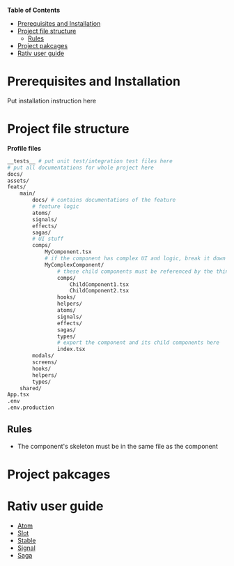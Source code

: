 **Table of Contents**

- [Prerequisites and Installation](#prerequisites-and-installation)
- [Project file structure](#project-file-structure)
  - [Rules](#rules)
- [Project pakcages](#project-pakcages)
- [Rativ user guide](#rativ-user-guide)

# Prerequisites and Installation

Put installation instruction here

# Project file structure

**Profile files**

```bash
__tests__ # put unit test/integration test files here
# put all documentations for whole project here
docs/
assets/
feats/
    main/
        docs/ # contains documentations of the feature
        # feature logic
        atoms/
        signals/
        effects/
        sagas/
        # UI stuff
        comps/
            MyComponent.tsx
            # if the component has complex UI and logic, break it down to separated directory
            MyComplexComponent/
                # these child components must be referenced by the things inside MyComponent/ only
                comps/
                    ChildComponent1.tsx
                    ChildComponent2.tsx
                hooks/
                helpers/
                atoms/
                signals/
                effects/
                sagas/
                types/
                # export the component and its child components here
                index.tsx
        modals/
        screens/
        hooks/
        helpers/
        types/
    shared/
App.tsx
.env
.env.production
```

## Rules

- The component's skeleton must be in the same file as the component

# Project pakcages

# Rativ user guide

- [Atom](./docs/atom.md)
- [Slot](./docs/slot.md)
- [Stable](./docs/stable.md)
- [Signal](./docs/signal.md)
- [Saga](./docs/saga.md)
